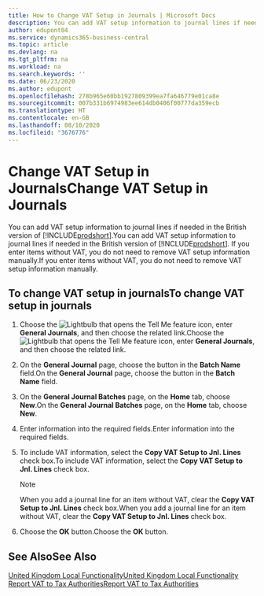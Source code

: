 ```yaml
---
title: How to Change VAT Setup in Journals | Microsoft Docs
description: You can add VAT setup information to journal lines if needed. If you enter items without VAT, you do not need to remove VAT setup information manually.
author: edupont04
ms.service: dynamics365-business-central
ms.topic: article
ms.devlang: na
ms.tgt_pltfrm: na
ms.workload: na
ms.search.keywords: ''
ms.date: 06/23/2020
ms.author: edupont
ms.openlocfilehash: 278b965e60bb1927809399ea7fa646779e01ca8e
ms.sourcegitcommit: 007b331b6974983ee614db0406f00777da359ecb
ms.translationtype: HT
ms.contentlocale: en-GB
ms.lasthandoff: 08/10/2020
ms.locfileid: "3676776"
---
```

# <a name="change-vat-setup-in-journals"></a><span data-ttu-id="e18a1-104">Change VAT Setup in Journals</span><span class="sxs-lookup"><span data-stu-id="e18a1-104">Change VAT Setup in Journals</span></span>

<span data-ttu-id="e18a1-105">You can add VAT setup information to journal lines if needed in the British version of [!INCLUDE[prodshort](../../includes/prodshort.md)].</span><span class="sxs-lookup"><span data-stu-id="e18a1-105">You can add VAT setup information to journal lines if needed in the British version of [!INCLUDE[prodshort](../../includes/prodshort.md)].</span></span> <span data-ttu-id="e18a1-106">If you enter items without VAT, you do not need to remove VAT setup information manually.</span><span class="sxs-lookup"><span data-stu-id="e18a1-106">If you enter items without VAT, you do not need to remove VAT setup information manually.</span></span>  

## <a name="to-change-vat-setup-in-journals"></a><span data-ttu-id="e18a1-107">To change VAT setup in journals</span><span class="sxs-lookup"><span data-stu-id="e18a1-107">To change VAT setup in journals</span></span>  

1. <span data-ttu-id="e18a1-108">Choose the ![Lightbulb that opens the Tell Me feature](../../media/ui-search/search_small.png "Tell me what you want to do") icon, enter **General Journals**, and then choose the related link.</span><span class="sxs-lookup"><span data-stu-id="e18a1-108">Choose the ![Lightbulb that opens the Tell Me feature](../../media/ui-search/search_small.png "Tell me what you want to do") icon, enter **General Journals**, and then choose the related link.</span></span>  
2. <span data-ttu-id="e18a1-109">On the **General Journal** page, choose the button in the **Batch Name** field.</span><span class="sxs-lookup"><span data-stu-id="e18a1-109">On the **General Journal** page, choose the button in the **Batch Name** field.</span></span>  
3. <span data-ttu-id="e18a1-110">On the **General Journal Batches** page, on the **Home** tab, choose **New**.</span><span class="sxs-lookup"><span data-stu-id="e18a1-110">On the **General Journal Batches** page, on the **Home** tab, choose **New**.</span></span>  
4. <span data-ttu-id="e18a1-111">Enter information into the required fields.</span><span class="sxs-lookup"><span data-stu-id="e18a1-111">Enter information into the required fields.</span></span>  
5. <span data-ttu-id="e18a1-112">To include VAT information, select the **Copy VAT Setup to Jnl. Lines** check box.</span><span class="sxs-lookup"><span data-stu-id="e18a1-112">To include VAT information, select the **Copy VAT Setup to Jnl. Lines** check box.</span></span>  

    > [!NOTE]  
    > <span data-ttu-id="e18a1-113">When you add a journal line for an item without VAT, clear the **Copy VAT Setup to Jnl. Lines** check box.</span><span class="sxs-lookup"><span data-stu-id="e18a1-113">When you add a journal line for an item without VAT, clear the **Copy VAT Setup to Jnl. Lines** check box.</span></span>  

6. <span data-ttu-id="e18a1-114">Choose the **OK** button.</span><span class="sxs-lookup"><span data-stu-id="e18a1-114">Choose the **OK** button.</span></span>  

## <a name="see-also"></a><span data-ttu-id="e18a1-115">See Also</span><span class="sxs-lookup"><span data-stu-id="e18a1-115">See Also</span></span>

[<span data-ttu-id="e18a1-116">United Kingdom Local Functionality</span><span class="sxs-lookup"><span data-stu-id="e18a1-116">United Kingdom Local Functionality</span></span>](united-kingdom-local-functionality.md)  
[<span data-ttu-id="e18a1-117">Report VAT to Tax Authorities</span><span class="sxs-lookup"><span data-stu-id="e18a1-117">Report VAT to Tax Authorities</span></span>](../../finance-how-report-vat.md)  
